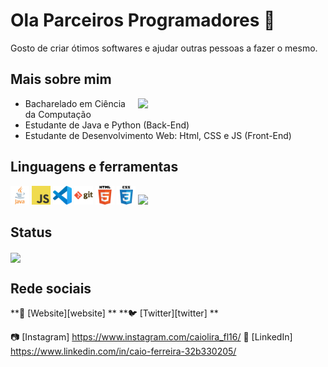 # Ola Parceiros Programadores 👋

Gosto de criar ótimos softwares e ajudar outras pessoas a fazer o mesmo.

## Mais sobre mim

<img align="right" width="300" src="https://i2.wp.com/allhtaccess.info/wp-content/uploads/2018/03/programming.gif?fit=1281%2C716&ssl=1" />

- Bacharelado em Ciência da Computação
- Estudante de Java e Python (Back-End)
- Estudante de Desenvolvimento Web: Html, CSS e JS (Front-End)

## Linguagens e ferramentas


<code><img height="30" src="https://raw.githubusercontent.com/github/explore/80688e429a7d4ef2fca1e82350fe8e3517d3494d/topics/java/java.png"></code>
<code><img height="30" src="https://raw.githubusercontent.com/github/explore/80688e429a7d4ef2fca1e82350fe8e3517d3494d/topics/javascript/javascript.png"></code>
<code><img height="30" src="https://raw.githubusercontent.com/github/explore/80688e429a7d4ef2fca1e82350fe8e3517d3494d/topics/visual-studio-code/visual-studio-code.png"></code>
<code><img height="30" src="https://raw.githubusercontent.com/github/explore/80688e429a7d4ef2fca1e82350fe8e3517d3494d/topics/git/git.png"></code>
<code><img height="30" src="https://raw.githubusercontent.com/github/explore/80688e429a7d4ef2fca1e82350fe8e3517d3494d/topics/html/html.png"></code>
<code><img height="30" src="https://raw.githubusercontent.com/github/explore/80688e429a7d4ef2fca1e82350fe8e3517d3494d/topics/css/css.png"></code>
<code><img height="30" src="https://logodownload.org/wp-content/uploads/2019/10/adobe-photoshop-logo-0.png"></code>

## Status

 <a href="https://github.com/Gurupreet">
  <img align="center" src="https://github-readme-stats.vercel.app/api/top-langs/?username=CaioLira18&theme=dracula&hide_langs_below=1" />
</a> 






<br>

## Rede sociais

**🏡 [Website][website] **
**🐦 [Twitter][twitter] **
<!-- 📺 [Youtube][youtube] --> 
📷 [Instagram] https://www.instagram.com/caiolira_fl16/
👔 [LinkedIn]  https://www.linkedin.com/in/caio-ferreira-32b330205/
